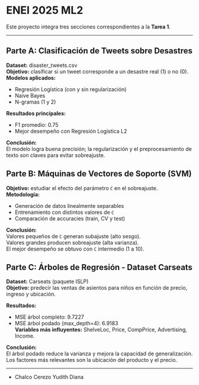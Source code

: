 # ENEI 2025 ML2

Este proyecto integra tres secciones correspondientes a la **Tarea 1**.

---

## Parte A: Clasificación de Tweets sobre Desastres
**Dataset:** disaster_tweets.csv  
**Objetivo:** clasificar si un tweet corresponde a un desastre real (1) o no (0).  
**Modelos aplicados:**
- Regresión Logística (con y sin regularización)
- Naive Bayes
- N-gramas (1 y 2)

**Resultados principales:**
- F1 promedio: 0.75  
- Mejor desempeño con Regresión Logística L2

**Conclusión:**  
El modelo logra buena precisión; la regularización y el preprocesamiento de texto son claves para evitar sobreajuste.


## Parte B: Máquinas de Vectores de Soporte (SVM)
**Objetivo:** estudiar el efecto del parámetro `C` en el sobreajuste.  
**Metodología:**
- Generación de datos linealmente separables  
- Entrenamiento con distintos valores de `C`  
- Comparación de accuracies (train, CV y test)

**Conclusión:**  
Valores pequeños de `C` generan subajuste (alto sesgo).  
Valores grandes producen sobreajuste (alta varianza).  
El mejor desempeño se obtuvo con `C` intermedio (1 a 10).


## Parte C: Árboles de Regresión - Dataset Carseats
**Dataset:** Carseats (paquete ISLP)  
**Objetivo:** predecir las ventas de asientos para niños en función de precio, ingreso y ubicación.  

**Resultados:**
- MSE árbol completo: 9.7227  
- MSE árbol podado (max_depth=4): 6.9183  
**Variables más influyentes:** ShelveLoc, Price, CompPrice, Advertising, Income.  

**Conclusión:**  
El árbol podado reduce la varianza y mejora la capacidad de generalización.  
Los factores más relevantes son la ubicación del producto y el precio.

---
- Chalco Cerezo Yudith Diana  
